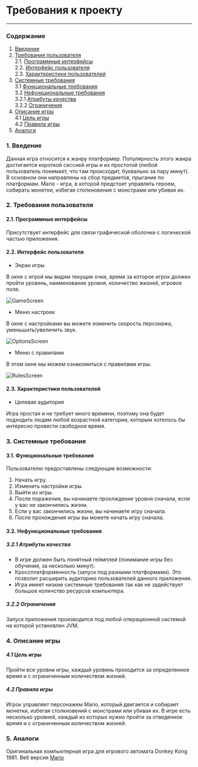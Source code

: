 # Требования к проекту
---
### Содержание
1. [Введение](#1)
2. [Требования пользователя](#2) <br>
  2.1. [Программные интерфейсы](#2.1) <br>
  2.2. [Интерфейс пользователя](#2.2) <br>
  2.3. [Характеристики пользователей](#2.3) <br>
3. [Системные требования](#3) <br>
  3.1 [Функциональные требования](#3.1) <br>
  3.2 [Нефункциональные требования](#3.2) <br>
    3.2.1 [Атрибуты качества](#3.2.1) <br>
    3.2.2 [Ограничения](#3.2.2) <br>
4. [Описание игры](#4) <br>
  4.1 [Цель игры](#4.1) <br>
  4.2 [Правила игры](#4.2) <br>
5. [Аналоги](#5) <br>

### 1. Введение <a name="1"></a>
Данная игра относится к жанру платформер. Популярность этого жанра достигается короткой сессией игры и их простотой 
(любой пользователь понимает, что там происходит, буквально за пару минут). В основном они направлены на сбор предметов, прыгание по платформам. 
Mario - игра, в которой предстоит управлять героем, собирать монетки, избегая столкновения с монстрами или убивая их.

### 2. Требования пользователя <a name="2"></a>
#### 2.1. Программные интерфейсы <a name="2.1"></a>
Присутствует интерфейс для связи графической оболочки с логической частью приложения.
#### 2.2. Интерфейс пользователя <a name="2.2"></a>
- Экран игры

В окне с игрой мы видим текущие очки, время за которое игрок должен пройти уровень, наименование уровня, количество жизней,  игровое поле.

![GameScreen](https://github.com/PaulChukhonski/Mario/blob/master/Images/game_screen_update.png)

- Меню настроек

В окне с настройками вы можете изменить скорость персонажа, уменьшить/увеличить звук.

![OptionsScreen](https://github.com/PaulChukhonski/Mario/blob/master/Images/options_screen.png)

- Меню с правилами

В этом окне мы можем ознакомиться с правилами игры.

![RulesScreen](https://github.com/PaulChukhonski/Mario/blob/master/Images/rules_screen.png)

#### 2.3. Характеристики пользователей <a name="2.3"></a>
- Целевая аудитория

Игра простая и не требует много времени, поэтому она будет подходить людям любой возрастной категории, которым хотелось бы интересно провести свободное время.

### 3. Системные требования <a name="3"></a>
#### 3.1. Функциональные требования <a name="3.1"></a>
Пользователю предоставлены следующие возможности:
   1. Начать игру.
   2. Изменить настройки игры.
   3. Выйти из игры.
   4. После поражения, вы начинаете прохлждение уровня сначала, если у вас не закончились жизни.
   5. Если у вас закончились жизни, вы начинаете игру сначала.
   6. После прохождения игры вы можете начать игру сначала.

#### 3.2. Нефункциональные требования <a name="3.2"></a>
##### 3.2.1 Атрибуты качества <a name="3.2.1"></a>
- В игре должен быть понятный геймплей (понимание игры без обучения, за несколько минут).
- Кроссплатформенность (запуск под разными платформами). Это позволит расширить аудиторию пользователей данного приложения.
- Игра имеет низкие системные требования так как не задействует большое количство ресурсов компьютера.
##### 3.2.2 Ограничения <a name="3.2.2"></a>
Запуск приложения производится под любой операционной системой на которой установлен JVM.

### 4. Описание игры <a name="4"></a>
  ##### 4.1 Цель игры <a name="4.1"></a>
Пройти все уровни игры, каждый уровень проходится за определенное время и с ограниченным количеством жизней. 
  ##### 4.2 Правила игры <a name="4.2"></a>
  Игрок управляет персонажем Mario, который двигается и собирает монетки, избегая столкновений с монстрами или убивая их. В игре есть несколько уровней, каждый из которых нужно пройти за отведенное время и с ограниченным количеством жизней.
  
### 5. Аналоги <a name="5"></a>
Оригинальная компьютерная игра для игрового автомата Donkey Kong 1981.
Веб версия [Mario](http://www.game01.ru/?id=68507)
